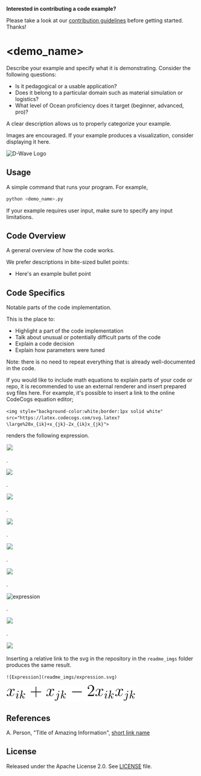 **Interested in contributing a code example?** 

Please take a look at our [contribution guidelines](CONTRIBUTING.md) before
getting started. Thanks!

<!-- Before submitting your code, please delete the above code contribution
instructions and this comment as they will not be relevant in your code 
example README.md.-->

# <demo_name>

Describe your example and specify what it is demonstrating. Consider the
following questions:

* Is it pedagogical or a usable application?
* Does it belong to a particular domain such as material simulation or logistics? 
* What level of Ocean proficiency does it target (beginner, advanced, pro)? 

A clear description allows us to properly categorize your example.

Images are encouraged. If your example produces a visualization, consider
displaying it here.

![D-Wave Logo](dwave_logo.png)

## Usage

A simple command that runs your program. For example,

```bash
python <demo_name>.py
```

If your example requires user input, make sure to specify any input limitations.

## Code Overview

A general overview of how the code works.

We prefer descriptions in bite-sized bullet points:

* Here's an example bullet point

## Code Specifics

Notable parts of the code implementation.

This is the place to:

* Highlight a part of the code implementation
* Talk about unusual or potentially difficult parts of the code
* Explain a code decision
* Explain how parameters were tuned

Note: there is no need to repeat everything that is already well-documented in
the code.

If you would like to include math equations to explain parts of your code or repo,
it is recommended to use an external renderer and insert prepared svg files here.
For example, it's possible to insert a link to the online CodeCogs equation editor;

`<img style="background-color:white;border:1px solid white"
src="https://latex.codecogs.com/svg.latex?\large%20x_{ik}+x_{jk}-2x_{ik}x_{jk}">`

renders the following expression.


<img style="background-color:white;border:1px solid white" src="https://latex.codecogs.com/svg.latex?\large%20x_{ik}+x_{jk}-2x_{ik}x_{jk}">

.

<img style="background-color:white" src="https://latex.codecogs.com/svg.latex?\large%20x_{ik}+x_{jk}-2x_{ik}x_{jk}">

.

<img style="background-color:white;border:1px solid white" 
src="https://latex.codecogs.com/svg.latex?\large%20x_{ik}+x_{jk}-2x_{ik}x_{jk}">

.

<img style="background-color:white;border:1px solid white" 
src="https://latex.codecogs.com/svg.latex?\large%20x_{ik}+x_{jk}-2x_{ik}x_{jk}">

.

<img style="background-color:white;border:1px solid white" 
src="https://latex.codecogs.com/svg.latex?\large%20x_{ik}+x_{jk}-2x_{ik}x_{jk}">

.

<img src="https://latex.codecogs.com/svg.latex?\large%20x_{ik}+x_{jk}-2x_{ik}x_{jk}" style="background-color:white;border:1px solid white">

.

<img src="https://latex.codecogs.com/svg.latex?\large%20x_{ik}+x_{jk}-2x_{ik}x_{jk}" alt="expression" style="background-color: white;border: 1px solid white"/>

.

<img src="https://latex.codecogs.com/svg.latex?\large%20x_{ik}+x_{jk}-2x_{ik}x_{jk}" style="background-color:white;border:1px solid white"></img>

.

<img style="background-color:white;border:1px solid white" 
src="https://latex.codecogs.com/svg.latex?\large%20x_{ik}+x_{jk}-2x_{ik}x_{jk}">


Inserting a relative link to the svg in the repository in the `readme_imgs`
folder produces the same result.

`![Expression](readme_imgs/expression.svg)`

![Expression](readme_imgs/expression.svg)


## References

A. Person, "Title of Amazing Information", [short link
name](https://example.com/)

## License

Released under the Apache License 2.0. See [LICENSE](LICENSE) file.
